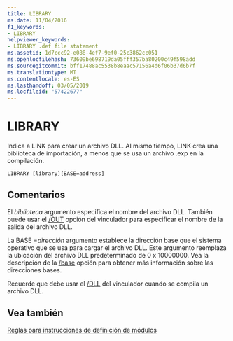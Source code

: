 ```yaml
---
title: LIBRARY
ms.date: 11/04/2016
f1_keywords:
- LIBRARY
helpviewer_keywords:
- LIBRARY .def file statement
ms.assetid: 1d7ccc92-e088-4ef7-9ef0-25c3862cc051
ms.openlocfilehash: 73609be698719da05fff357ba80200c49f598add
ms.sourcegitcommit: bff17488ac5538b8eaac57156a4d6f06b37d6b7f
ms.translationtype: MT
ms.contentlocale: es-ES
ms.lasthandoff: 03/05/2019
ms.locfileid: "57422677"
---
```

# <a name="library"></a>LIBRARY

Indica a LINK para crear un archivo DLL. Al mismo tiempo, LINK crea una biblioteca de importación, a menos que se usa un archivo .exp en la compilación.

```
LIBRARY [library][BASE=address]
```

## <a name="remarks"></a>Comentarios

El *biblioteca* argumento especifica el nombre del archivo DLL. También puede usar el [/OUT](../../build/reference/out-output-file-name.md) opción del vinculador para especificar el nombre de la salida del archivo DLL.

La BASE =*dirección* argumento establece la dirección base que el sistema operativo que se usa para cargar el archivo DLL. Este argumento reemplaza la ubicación del archivo DLL predeterminado de 0 x 10000000. Vea la descripción de la [/base](../../build/reference/base-base-address.md) opción para obtener más información sobre las direcciones bases.

Recuerde que debe usar el [/DLL](../../build/reference/dll-build-a-dll.md) del vinculador cuando se compila un archivo DLL.

## <a name="see-also"></a>Vea también

[Reglas para instrucciones de definición de módulos](../../build/reference/rules-for-module-definition-statements.md)
